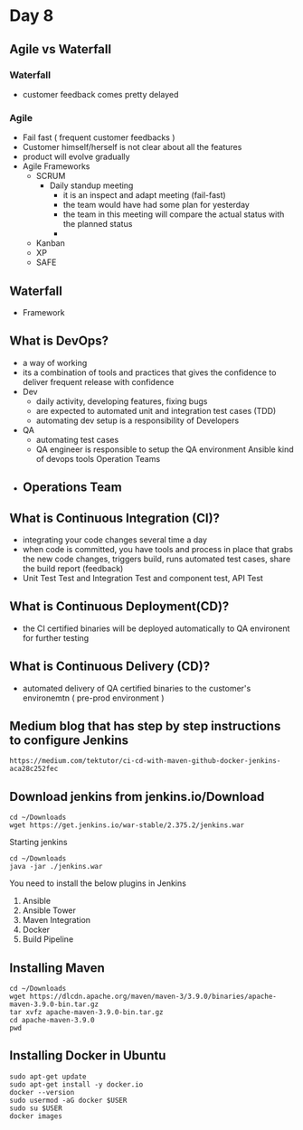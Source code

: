 # Day 8

## Agile vs Waterfall

### Waterfall
- customer feedback comes pretty delayed


### Agile
- Fail fast ( frequent customer feedbacks )
- Customer himself/herself is not clear about all the features
- product will evolve gradually
- Agile Frameworks
  - SCRUM
    - Daily standup meeting
      - it is an inspect and adapt meeting (fail-fast)
      - the team would have had some plan for yesterday
      - the team in this meeting will compare the actual status with the planned status
      - 
  - Kanban
  - XP
  - SAFE

## Waterfall
- Framework


## What is DevOps?
- a way of working
- its a combination of tools and practices that gives the confidence to deliver
  frequent release with confidence
- Dev
  - daily activity, developing features, fixing bugs
  - are expected to automated unit and integration test cases (TDD)
  - automating dev setup is a responsibility of Developers 
- QA
  - automating test cases 
  - QA engineer is responsible to setup the QA environment Ansible kind of devops tools
    Operation Teams
- Operations Team
  - 

## What is Continuous Integration (CI)?
- integrating your code changes several time a day
- when code is committed, you have tools and process in place that grabs the new code changes, triggers build, runs automated test cases, share the build report (feedback)
- Unit Test Test and Integration Test and component test, API Test

## What is Continuous Deployment(CD)?
- the CI certified binaries will be deployed automatically to QA environent for further testing

## What is Continuous Delivery (CD)?
- automated delivery of QA certified binaries to the customer's environemtn ( pre-prod environment )

## Medium blog that has step by step instructions to configure Jenkins
```
https://medium.com/tektutor/ci-cd-with-maven-github-docker-jenkins-aca28c252fec
```

## Download jenkins from jenkins.io/Download
```
cd ~/Downloads
wget https://get.jenkins.io/war-stable/2.375.2/jenkins.war
```

Starting jenkins
```
cd ~/Downloads
java -jar ./jenkins.war
```

You need to install the below plugins in Jenkins
1. Ansible
2. Ansible Tower
3. Maven Integration
4. Docker
5. Build Pipeline

## Installing Maven 
```
cd ~/Downloads
wget https://dlcdn.apache.org/maven/maven-3/3.9.0/binaries/apache-maven-3.9.0-bin.tar.gz
tar xvfz apache-maven-3.9.0-bin.tar.gz
cd apache-maven-3.9.0
pwd
```

## Installing Docker in Ubuntu
```
sudo apt-get update
sudo apt-get install -y docker.io
docker --version
sudo usermod -aG docker $USER
sudo su $USER
docker images
```
